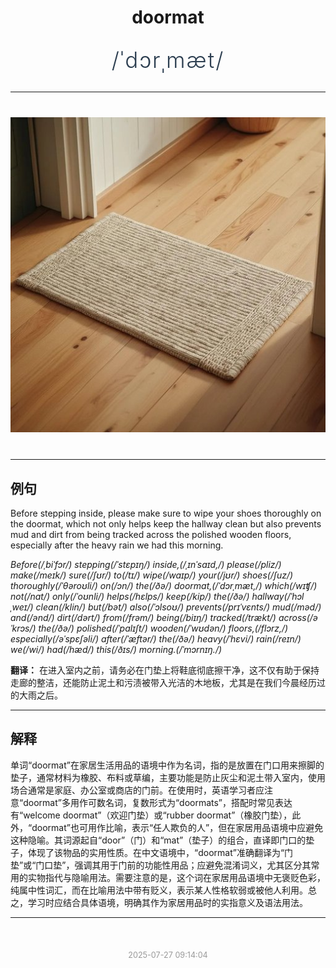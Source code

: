<div align="center">

# doormat

<div style="margin: 30px 0;">
<h1 style="font-size: 2.5em; font-weight: 300; letter-spacing: 2px; margin: 0; color: #2c3e50;">
/ˈdɔrˌmæt/
</h1>
</div>

</div>

---

<div align="center" style="margin: 40px 0;">

![doormat](images/doormat.png)

</div>

---

## 例句

Before stepping inside, please make sure to wipe your shoes thoroughly on the doormat, which not only helps keep the hallway clean but also prevents mud and dirt from being tracked across the polished wooden floors, especially after the heavy rain we had this morning.

*Before(/ˌbiˈfɔr/) stepping(/ˈstɛpɪŋ/) inside,(/ˌɪnˈsaɪd,/) please(/pliz/) make(/meɪk/) sure(/ʃʊr/) to(/tɪ/) wipe(/waɪp/) your(/jʊr/) shoes(/ʃuz/) thoroughly(/ˈθəroʊli/) on(/ɔn/) the(/ðə/) doormat,(/ˈdɔrˌmæt,/) which(/wɪʧ/) not(/nɑt/) only(/ˈoʊnli/) helps(/hɛlps/) keep(/kip/) the(/ðə/) hallway(/ˈhɔlˌweɪ/) clean(/klin/) but(/bət/) also(/ˈɔlsoʊ/) prevents(/prɪˈvɛnts/) mud(/məd/) and(/ənd/) dirt(/dərt/) from(/frəm/) being(/biɪŋ/) tracked(/trækt/) across(/əˈkrɔs/) the(/ðə/) polished(/ˈpɑlɪʃt/) wooden(/ˈwʊdən/) floors,(/flɔrz,/) especially(/əˈspɛʃəli/) after(/ˈæftər/) the(/ðə/) heavy(/ˈhɛvi/) rain(/reɪn/) we(/wi/) had(/hæd/) this(/ðɪs/) morning.(/ˈmɔrnɪŋ./)*

**翻译：** 在进入室内之前，请务必在门垫上将鞋底彻底擦干净，这不仅有助于保持走廊的整洁，还能防止泥土和污渍被带入光洁的木地板，尤其是在我们今晨经历过的大雨之后。

---

## 解释

单词“doormat”在家居生活用品的语境中作为名词，指的是放置在门口用来擦脚的垫子，通常材料为橡胶、布料或草编，主要功能是防止灰尘和泥土带入室内，使用场合通常是家庭、办公室或商店的门前。在使用时，英语学习者应注意“doormat”多用作可数名词，复数形式为“doormats”，搭配时常见表达有“welcome doormat”（欢迎门垫）或“rubber doormat”（橡胶门垫），此外，“doormat”也可用作比喻，表示“任人欺负的人”，但在家居用品语境中应避免这种隐喻。其词源起自“door”（门）和“mat”（垫子）的组合，直译即门口的垫子，体现了该物品的实用性质。在中文语境中，“doormat”准确翻译为“门垫”或“门口垫”，强调其用于门前的功能性用品；应避免混淆词义，尤其区分其常用的实物指代与隐喻用法。需要注意的是，这个词在家居用品语境中无褒贬色彩，纯属中性词汇，而在比喻用法中带有贬义，表示某人性格软弱或被他人利用。总之，学习时应结合具体语境，明确其作为家居用品时的实指意义及语法用法。


---

<div align="center" style="margin-top: 50px;">
<small style="color: #999; font-size: 0.9em;">2025-07-27 09:14:04</small>
</div>

